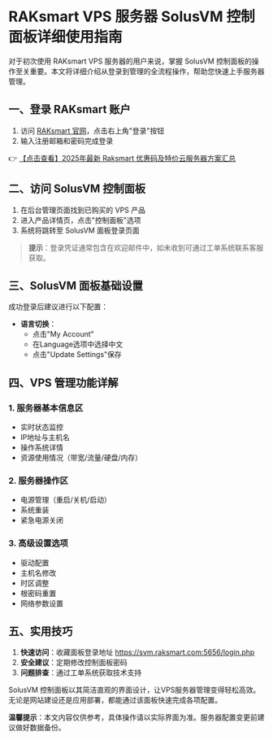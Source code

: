 # RAKsmart VPS 服务器 SolusVM 控制面板详细使用指南

对于初次使用 RAKsmart VPS 服务器的用户来说，掌握 SolusVM 控制面板的操作至关重要。本文将详细介绍从登录到管理的全流程操作，帮助您快速上手服务器管理。

## 一、登录 RAKsmart 账户

1. 访问 [RAKsmart 官网](https://bit.ly/raksmart)，点击右上角"登录"按钮
2. 输入注册邮箱和密码完成登录

👉 [【点击查看】2025年最新 Raksmart 优惠码及特价云服务器方案汇总](https://bit.ly/raksmart)

## 二、访问 SolusVM 控制面板

1. 在后台管理页面找到已购买的 VPS 产品
2. 进入产品详情页，点击"控制面板"选项
3. 系统将跳转至 SolusVM 面板登录页面

> **提示**：登录凭证通常包含在欢迎邮件中，如未收到可通过工单系统联系客服获取。

## 三、SolusVM 面板基础设置

成功登录后建议进行以下配置：

- **语言切换**：
  - 点击"My Account"
  - 在Language选项中选择中文
  - 点击"Update Settings"保存

## 四、VPS 管理功能详解

### 1. 服务器基本信息区
- 实时状态监控
- IP地址与主机名
- 操作系统详情
- 资源使用情况（带宽/流量/硬盘/内存）

### 2. 服务器操作区
- 电源管理（重启/关机/启动）
- 系统重装
- 紧急电源关闭

### 3. 高级设置选项
- 驱动配置
- 主机名修改
- 时区调整
- 根密码重置
- 网络参数设置

## 五、实用技巧

1. **快速访问**：收藏面板登录地址 https://svm.raksmart.com:5656/login.php
2. **安全建议**：定期修改控制面板密码
3. **问题排查**：通过工单系统获取技术支持

SolusVM 控制面板以其简洁直观的界面设计，让VPS服务器管理变得轻松高效。无论是网站建设还是应用部署，都能通过该面板快速完成各项配置。

**温馨提示**：本文内容仅供参考，具体操作请以实际界面为准。服务器配置变更前建议做好数据备份。